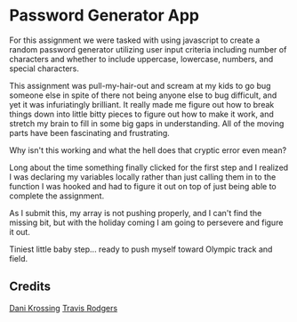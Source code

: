 # Password Generator App

For this assignment we were tasked with using javascript to create a random password generator utilizing user input criteria including number of characters and whether to include uppercase, lowercase, numbers, and special characters. 

This assignment was pull-my-hair-out and scream at my kids to go bug someone else in spite of there not being anyone else to bug difficult, and yet it was infuriatingly brilliant. It really made me figure out how to break things down into little bitty pieces to figure out how to make it work, and stretch my brain to fill in some big gaps in understanding. All of the moving parts have been fascinating and frustrating.

Why isn't this working and what the hell does that cryptic error even mean? 

Long about the time something finally clicked for the first step and I realized I was declaring my variables locally rather than just calling them in to the function I was hooked and had to figure it out on top of just being able to complete the assignment. 

As I submit this, my array is not pushing properly, and I can't find the missing bit, but with the holiday coming I am going to persevere and figure it out. 

Tiniest little baby step... ready to push myself toward Olympic track and field. 

## Credits

[Dani Krossing](https://www.youtube.com/channel/UCzyuZJ8zZ-Lhfnz41DG5qLw)
[Travis Rodgers](https://www.travis.media/)
